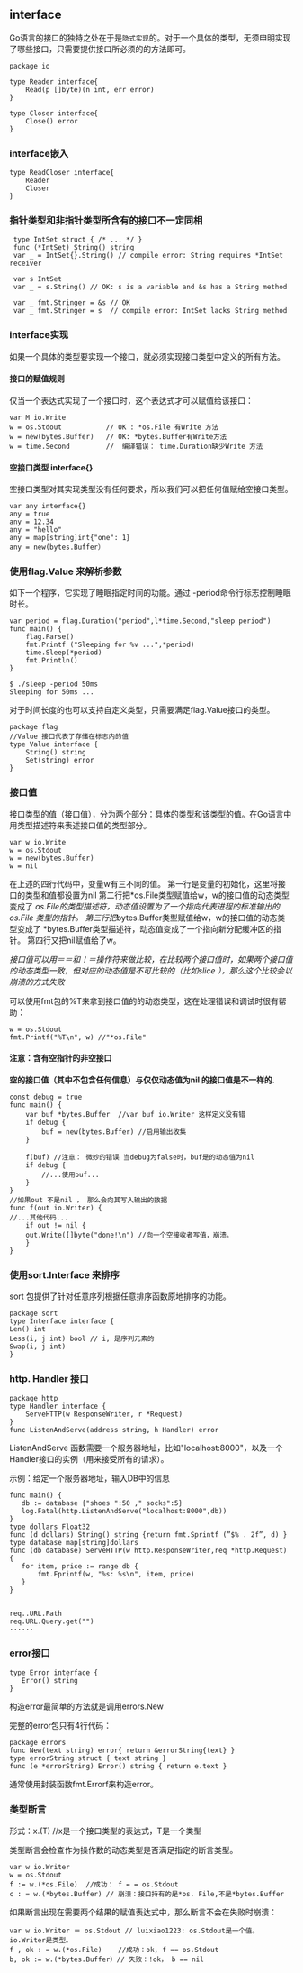 ## interface

Go语言的接口的独特之处在于是`隐式实现`的。对于一个具体的类型，无须申明实现了哪些接口，只需要提供接口所必须的的方法即可。

```
package io

type Reader interface{
    Read(p []byte)(n int, err error)
}

type Closer interface{
    Close() error
}
```

### interface嵌入
```
type ReadCloser interface{
    Reader
    Closer
}
```

### 指针类型和非指针类型所含有的接口不一定同相

```
 type IntSet struct { /* ... */ }
 func (*IntSet) String() string
 var _ = IntSet{}.String() // compile error: String requires *IntSet receiver
  
 var s IntSet
 var _ = s.String() // OK: s is a variable and &s has a String method
 
 var _ fmt.Stringer = &s // OK
 var _ fmt.Stringer = s  // compile error: IntSet lacks String method
```

### interface实现

如果一个具体的类型要实现一个接口，就必须实现接口类型中定义的所有方法。

#### 接口的赋值规则

仅当一个表达式实现了一个接口时，这个表达式才可以赋值给该接口：
```
var M io.Write 
w = os.Stdout           // OK : *os.File 有Write 方法
w = new(bytes.Buffer)   // OK: *bytes.Buffer有Write方法
w = time.Second         //  编译错误： time.Duration缺少Write 方法
```
#### 空接口类型 interface{}

空接口类型对其实现类型没有任何要求，所以我们可以把任何值赋给空接口类型。

```
var any interface{}
any = true
any = 12.34
any = "hello"
any = map[string]int{"one": 1}
any = new(bytes.Buffer）
```

### 使用flag.Value 来解析参数
如下一个程序，它实现了睡眠指定时间的功能。通过 -period命令行标志控制睡眠时长。

```
var period = flag.Duration("period",l*time.Second,"sleep period")
func main() {
    flag.Parse()
    fmt.Printf ("Sleeping for %v ...",*period)
    time.Sleep(*period)
    fmt.Println()
}

$ ./sleep -period 50ms
Sleeping for 50ms ...
```
对于时间长度的也可以支持自定义类型，只需要满足flag.Value接口的类型。
```
package flag
//Value 接口代表了存储在标志内的值
type Value interface {
    String() string
    Set(string) error
}
```

### 接口值

接口类型的值（接口值），分为两个部分：具体的类型和该类型的值。在Go语言中用类型描述符来表述接口值的类型部分。
```
var w io.Write  
w = os.Stdout   
w = new(bytes.Buffer)
w = nil
```
在上述的四行代码中，变量w有三不同的值。
第一行是变量的初始化，这里将接口的类型和值都设置为nil
第二行把*os.File类型赋值给w，w的接口值的动态类型变成了 *os.File的类型描述符，动态值设置为了一个指向代表进程的标准输出的os.File 类型的指针。
第三行把*bytes.Buffer类型赋值给w，w的接口值的动态类型变成了 *bytes.Buffer类型描述符，动态值变成了一个指向新分配缓冲区的指针。
第四行又把nil赋值给了w。

*接口值可以用＝＝和！＝操作符来做比较，在比较两个接口值时，如果两个接口值的动态类型一致，但对应的动态值是不可比较的（比如slice ），那么这个比较会以崩溃的方式失败*

可以使用fmt包的%T来拿到接口值的的动态类型，这在处理错误和调试时很有帮助：
```
w = os.Stdout
fmt.Printf("%T\n", w) //"*os.File"
```

#### 注意：含有空指针的非空接口
**空的接口值（其中不包含任何信息）与仅仅动态值为nil 的接口值是不一样的.**

```
const debug = true
func main() {
    var buf *bytes.Buffer  //var buf io.Writer 这样定义没有错
    if debug {
        buf = new(bytes.Buffer) //启用输出收集
    }
    
    f(buf) //注意： 微妙的错误 当debug为false时，buf是的动态值为nil
    if debug {
        //...使用buf...
    }
}
//如果out 不是nil ， 那么会向其写入输出的数据
func f(out io.Writer) {
//...其他代码...
    if out != nil {
    out.Write([]byte("done!\n") //向一个空接收者写值，崩溃。
    }
}
```

### 使用sort.Interface 来排序

sort 包提供了针对任意序列根据任意排序函数原地排序的功能。

```
package sort
type Interface interface { 
Len() int 
Less(i, j int) bool // i, 是序列元素的
Swap(i, j int)
}
```

### http. Handler 接口

```
package http
type Handler interface {
    ServeHTTP(w ResponseWriter, r *Request)
}
func ListenAndServe(address string, h Handler) error
```
ListenAndServe 函数需要一个服务器地址，比如"localhost:8000"，以及一个Handler接口的实例（用来接受所有的请求）。

 示例：给定一个服务器地址，输入DB中的信息
 ```
func main() {
    db := database {"shoes ":50 ," socks":5}
    log.Fatal(http.ListenAndServe("localhost:8000",db))
}
type dollars Float32
func (d dollars) String() string {return fmt.Sprintf (”$% . 2f”, d) }
type database map[string]dollars
func (db database) ServeHTTP(w http.ResponseWriter,req *http.Request) { 
    for item, price := range db {
        fmt.Fprintf(w, "%s: %s\n", item, price)
    }
}


req..URL.Path
req.URL.Query.get("")
······
 ```
 
 ### error接口
 
 ```
 type Error interface {
    Error() string
}
 ```
 构造error最简单的方法就是调用errors.New
 
完整的error包只有4行代码：
```
package errors
func New(text string) error{ return &errorString{text} }
type errorString struct { text string }
func (e *errorString) Error() string { return e.text }
```

通常使用封装函数fmt.Errorf来构造error。

### 类型断言

形式：x.(T) //x是一个接口类型的表达式，T是一个类型

类型断言会检查作为操作数的动态类型是否满足指定的断言类型。

```
var w io.Writer
w = os.Stdout
f := w.(*os.File)  //成功： f = = os.Stdout
c : = w.(*bytes.Buffer) // 崩溃：接口持有的是*os. File,不是*bytes.Buffer
```


如果断言出现在需要两个结果的赋值表达式中，那么断言不会在失败时崩溃：
```
var w io.Writer ＝ os.Stdout // luixiao1223: os.Stdout是一个值。 io.Writer是类型。
f , ok : = w.(*os.File)    //成功：ok, f == os.Stdout
b, ok := w.(*bytes.Buffer）// 失败：!ok， b == nil
```

